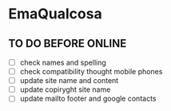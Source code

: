 # EmaQualcosa

## TO DO BEFORE ONLINE
- [ ] check names and spelling
- [ ] check compatibility thought mobile phones
- [ ] update site name and content
- [ ] update copiryght site name 
- [ ] update mailto footer and google contacts